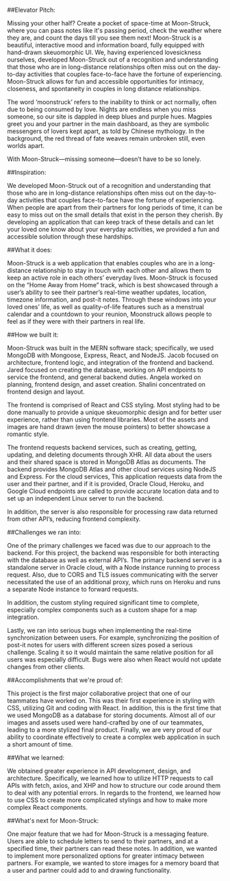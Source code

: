##Elevator Pitch:

Missing your other half? Create a pocket of space-time at Moon-Struck, where you can pass notes like it's passing period, check the weather where they are, and count the days till you see them next! Moon-Struck is a beautiful, interactive mood and information board, fully equipped with hand-drawn skeuomorphic UI. We, having experienced lovesickness ourselves, developed Moon-Struck out of a recognition and understanding that those who are in long-distance relationships often miss out on the day-to-day activities that couples face-to-face have the fortune of experiencing. Moon-Struck allows for fun and accessible opportunities for intimacy, closeness, and spontaneity in couples in long distance relationships.

The word ‘moonstruck’ refers to the inability to think or act normally, often due to being consumed by love. Nights are endless when you miss someone, so our site is dappled in deep blues and purple hues. Magpies greet you and your partner in the main dashboard, as they are symbolic messengers of lovers kept apart, as told by Chinese mythology. In the background, the red thread of fate weaves remain unbroken still, even worlds apart.

With Moon-Struck—missing someone—doesn’t have to be so lonely.

##Inspiration:

We developed Moon-Struck out of a recognition and understanding that those who are in long-distance relationships often miss out on the day-to-day activities that couples face-to-face have the fortune of experiencing. When people are apart from their partners for long periods of time, it can be easy to miss out on the small details that exist in the person they cherish. By developing an application that can keep track of these details and can let your loved one know about your everyday activities, we provided a fun and accessible solution through these hardships.

##What it does:

Moon-Struck is a web application that enables couples who are in a long-distance relationship to stay in touch with each other and allows them to keep an active role in each others’ everyday lives. Moon-Struck is focused on the “Home Away from Home” track, which is best showcased through a user’s ability to see their partner’s real-time weather updates, location, timezone information, and post-it notes. Through these windows into your loved ones’ life, as well as quality-of-life features such as a menstrual calendar and a countdown to your reunion, Moonstruck allows people to feel as if they were with their partners in real life.

##How we built it:

Moon-Struck was built in the MERN software stack; specifically, we used MongoDB with Mongoose, Express, React, and NodeJS. Jacob focused on architecture, frontend logic, and integration of the frontend and backend. Jared focused on creating the database, working on API endpoints to service the frontend, and general backend duties. Angela worked on planning, frontend design, and asset creation. Shalini concentrated on frontend design and layout.

The frontend is comprised of React and CSS styling. Most styling had to be done manually to provide a unique skeuomorphic design and for better user experience, rather than using frontend libraries. Most of the assets and images are hand drawn (even the mouse pointers) to better showcase a romantic style.

The frontend requests backend services, such as creating, getting, updating, and deleting documents through XHR. All data about the users and their shared space is stored in MongoDB Atlas as documents. The backend provides MongoDB Atlas and other cloud services using NodeJS and Express. For the cloud services, This application requests data from the user and their partner, and if it is provided, Oracle Cloud, Heroku, and Google Cloud endpoints are called to provide accurate location data and to set up an independent Linux server to run the backend.

In addition, the server is also responsible for processing raw data returned from other API’s, reducing frontend complexity.

##Challenges we ran into:

One of the primary challenges we faced was due to our approach to the backend. For this project, the backend was responsible for both interacting with the database as well as external API’s. The primary backend server is a standalone server in Oracle cloud, with a Node instance running to process request. Also, due to CORS and TLS issues communicating with the server necessitated the use of an additional proxy, which runs on Heroku and runs a separate Node instance to forward requests.

In addition, the custom styling required significant time to complete, especially complex components such as a custom shape for a map integration.

Lastly, we ran into serious bugs when implementing the real-time synchronization between users. For example, synchronizing the position of post-it notes for users with different screen sizes posed a serious challenge. Scaling it so it would maintain the same relative position for all users was especially difficult. Bugs were also when React would not update changes from other clients.

##Accomplishments that we're proud of:

This project is the first major collaborative project that one of our teammates have worked on. This was their first experience in styling with CSS, utilizing Git and coding with React. In addition, this is the first time that we used MongoDB as a database for storing documents. Almost all of our images and assets used were hand-crafted by one of our teammates, leading to a more stylized final product. Finally, we are very proud of our ability to coordinate effectively to create a complex web application in such a short amount of time.

##What we learned:

We obtained greater experience in API development, design, and architecture. Specifically, we learned how to utilize HTTP requests to call APIs with fetch, axios, and XHP and how to structure our code around them to deal with any potential errors. In regards to the frontend, we learned how to use CSS to create more complicated stylings and how to make more complex React components.

##What's next for Moon-Struck:

One major feature that we had for Moon-Struck is a messaging feature. Users are able to schedule letters to send to their partners, and at a specified time, their partners can read these notes. In addition, we wanted to implement more personalized options for greater intimacy between partners. For example, we wanted to store images for a memory board that a user and partner could add to and drawing functionality.